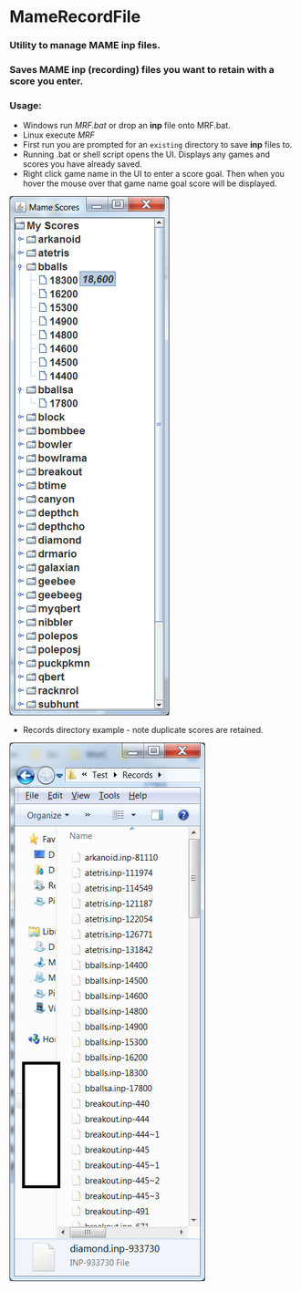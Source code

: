 # MameRecordFile

### Utility to manage MAME inp files.

### Saves MAME inp (recording) files you want to retain with a score you enter. 

### Usage:
* Windows run _MRF.bat_ or drop an __inp__ file onto MRF.bat.
* Linux execute _MRF_
* First run you are prompted for an `existing` directory to save __inp__ files to.
* Running .bat or shell script opens the UI. Displays any games and scores you have already saved.
* Right click game name in the UI to enter a score goal. Then when you hover the mouse over that game name goal score will be displayed.

![Alt text](/images/MRF_UI.png?raw=true "MRF UI")


* Records directory example - note duplicate scores are retained.

![Alt text](/images/MRF_Record_Fileview.png?raw=true "Records directory example")

